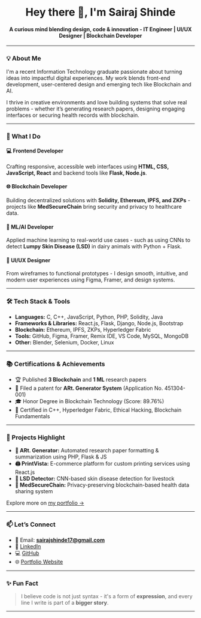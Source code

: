 <h1 align="center">Hey there 👋, I'm Sairaj Shinde</h1>

<h4 align="center">A curious mind blending design, code & innovation - IT Engineer | UI/UX Designer | Blockchain Developer</h4>

---

### 💡 About Me

I'm a recent Information Technology graduate passionate about turning ideas into impactful digital experiences. My work blends front-end development, user-centered design and emerging tech like Blockchain and AI.

I thrive in creative environments and love building systems that solve real problems - whether it’s generating research papers, designing engaging interfaces or securing health records with blockchain.

---

### 🚀 What I Do

#### 💻 Frontend Developer  
Crafting responsive, accessible web interfaces using **HTML, CSS, JavaScript, React** and backend tools like **Flask, Node.js**.

#### 🌐 Blockchain Developer  
Building decentralized solutions with **Solidity, Ethereum, IPFS, and ZKPs** - projects like **MedSecureChain** bring security and privacy to healthcare data.

#### 🤖 ML/AI Developer  
Applied machine learning to real-world use cases - such as using CNNs to detect **Lumpy Skin Disease (LSD)** in dairy animals with Python + Flask.

#### 🎨 UI/UX Designer  
From wireframes to functional prototypes - I design smooth, intuitive, and modern user experiences using Figma, Framer, and design systems.

---

### 🛠️ Tech Stack & Tools

- **Languages:** C, C++, JavaScript, Python, PHP, Solidity, Java  
- **Frameworks & Libraries:** React.js, Flask, Django, Node.js, Bootstrap  
- **Blockchain:** Ethereum, IPFS, ZKPs, Hyperledger Fabric  
- **Tools:** GitHub, Figma, Framer, Remix IDE, VS Code, MySQL, MongoDB  
- **Other:** Blender, Selenium, Docker, Linux

---

### 📚 Certifications & Achievements

- 🏆 Published **3 Blockchain** and **1 ML** research papers  
- 📌 Filed a patent for **ARt. Generator System** (Application No. 451304-001)  
- 🎓 Honor Degree in Blockchain Technology (Score: 89.76%)  
- 📜 Certified in C++, Hyperledger Fabric, Ethical Hacking, Blockchain Fundamentals

---

### 📌 Projects Highlight

- **🧠 ARt. Generator:** Automated research paper formatting & summarization using PHP, Flask & JS  
- **🖨️ PrintVista:** E-commerce platform for custom printing services using React.js  
- **🐄 LSD Detector:** CNN-based skin disease detection for livestock  
- **🔐 MedSecureChain:** Privacy-preserving blockchain-based health data sharing system

Explore more on [my portfolio →](https://sairaj17.framer.website)

---

### 📫 Let’s Connect

- 📧 Email: **sairajshinde17@gmail.com**  
- 💼 [LinkedIn](https://linkedin.com/in/sairaj-shinde17)  
- 💻 [GitHub](https://github.com/Sairaj1707)  
- 🌐 [Portfolio Website](https://sairaj17.framer.website)

---

### ✨ Fun Fact

> I believe code is not just syntax - it's a form of **expression**, and every line I write is part of a **bigger story**.

---
